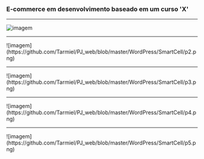 <h3>E-commerce em desenvolvimento baseado em um curso 'X'</h3>
<hr>

![imagem](https://github.com/Tarmiel/PJ_web/blob/master/WordPress/SmartCell/p1.png)
<hr>
![imagem](https://github.com/Tarmiel/PJ_web/blob/master/WordPress/SmartCell/p2.png)
<hr>
![imagem](https://github.com/Tarmiel/PJ_web/blob/master/WordPress/SmartCell/p3.png)
<hr>
![imagem](https://github.com/Tarmiel/PJ_web/blob/master/WordPress/SmartCell/p4.png)
<hr>
![imagem](https://github.com/Tarmiel/PJ_web/blob/master/WordPress/SmartCell/p5.png)

